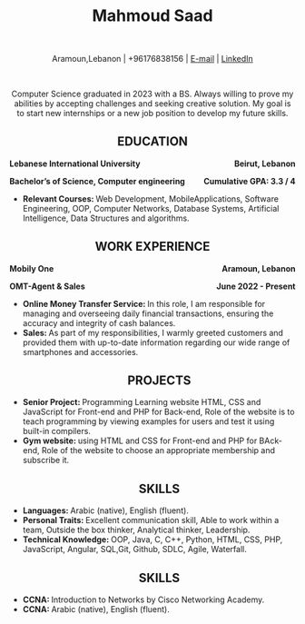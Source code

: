 <center><h1>Mahmoud Saad</h1></center><br>
<center><p>Aramoun,Lebanon | +96176838156 | <a href="ahmadsaad200235@gmail.com">E-mail</a> | <a href="[mailto:your.email@example.com](https://www.linkedin.com/in/ahmad-saad-1b2651256)">LinkedIn</a>
</p></center><br>
<center><p> Computer Science graduated in 2023 with a BS. Always willing to prove my abilities by accepting challenges and
seeking creative solution. My goal is to start new internships or a new job position to develop my future skills.</p></center>
<center><h2>EDUCATION</h2></center>
<p>
<b style = "float:left">Lebanese International University</b>
<b style = "float:right">Beirut, Lebanon</b>
</p>
<br>
<p>
<b style = "float:left">Bachelor’s of Science, Computer engineering </b>
<b style = "float:right">Cumulative GPA: 3.3 / 4 </b>
</p>
<br>
<ul>
  <li><b>Relevant Courses: </b>Web Development, MobileApplications, Software Engineering, OOP, Computer Networks,
Database Systems, Artificial Intelligence, Data Structures and algorithms.</li>
</ul>
<center><h2>WORK EXPERIENCE</h2></center>
<p>
<b style = "float:left">Mobily One</b>
<b style = "float:right">Aramoun, Lebanon</b>
</p>
<br>
<p>
<b style = "float:left">OMT-Agent & Sales </b>
<b style = "float:right">June 2022 - Present</b>
</p>
<br>
<ul>
  <li><b>Online Money Transfer Service: </b>In this role, I am responsible for managing and overseeing daily financial
transactions, ensuring the accuracy and integrity of cash balances.</li>
<li><b>Sales: </b>As part of my responsibilities, I warmly greeted customers and provided them with up-to-date
information regarding our wide range of smartphones and accessories.</li>
<center><h2> PROJECTS</h2></center>
<li><b>Senior Project: </b>Programming Learning website HTML, CSS and JavaScript for Front-end and PHP for
Back-end, Role of the website is to teach programming by viewing examples for users and test it using built-in
compilers.</li>
<li><b>Gym website: </b>using HTML and CSS for Front-end and PHP for BAck-end, Role of the website to choose an
appropriate membership and subscribe it.</li>

<center><h2> SKILLS</h2></center>
<li><b>Languages: </b>Arabic (native), English (fluent).</li>
<li><b>Personal Traits: </b>Excellent communication skill, Able to work within a team, Outside the box thinker, Analytical
thinker, Leadership.</li>
<li><b>Technical Knowledge: </b>OOP, Java, C, C++, Python, HTML, CSS, PHP, JavaScript, Angular, SQL,Git, Github,
SDLC, Agile, Waterfall.</li>
<center><h2> SKILLS</h2></center>
<li><b>CCNA: </b>Introduction to Networks by Cisco Networking Academy.</li>
<li><b>CCNA: </b>Arabic (native), English (fluent).</li>








